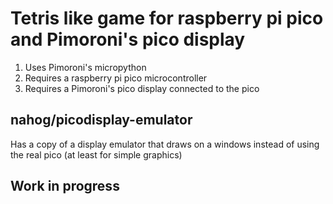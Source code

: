 # Tetris like game for raspberry pi pico and Pimoroni's pico display

1. Uses Pimoroni's micropython
2. Requires a raspberry pi pico microcontroller
3. Requires a Pimoroni's pico display connected to the pico

## nahog/picodisplay-emulator 

Has a copy of a display emulator that draws on a windows instead of using the real pico (at least for simple graphics)

## Work in progress